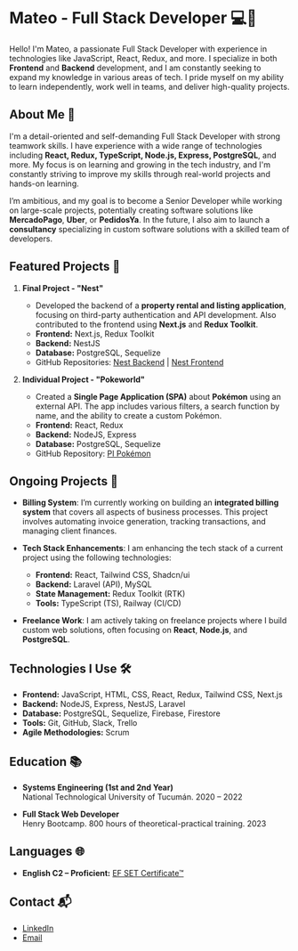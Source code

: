 # Mateo - Full Stack Developer 💻🚀

Hello! I'm Mateo, a passionate Full Stack Developer with experience in technologies like JavaScript, React, Redux, and more. I specialize in both **Frontend** and **Backend** development, and I am constantly seeking to expand my knowledge in various areas of tech. I pride myself on my ability to learn independently, work well in teams, and deliver high-quality projects.

## About Me 🚀

I'm a detail-oriented and self-demanding Full Stack Developer with strong teamwork skills. I have experience with a wide range of technologies including **React, Redux, TypeScript, Node.js, Express, PostgreSQL**, and more. My focus is on learning and growing in the tech industry, and I'm constantly striving to improve my skills through real-world projects and hands-on learning.

I’m ambitious, and my goal is to become a Senior Developer while working on large-scale projects, potentially creating software solutions like **MercadoPago**, **Uber**, or **PedidosYa**. In the future, I also aim to launch a **consultancy** specializing in custom software solutions with a skilled team of developers.

## Featured Projects 🌟

1. **Final Project - "Nest"**  
   - Developed the backend of a **property rental and listing application**, focusing on third-party authentication and API development. Also contributed to the frontend using **Next.js** and **Redux Toolkit**.
   - **Frontend:** Next.js, Redux Toolkit  
   - **Backend:** NestJS  
   - **Database:** PostgreSQL, Sequelize  
   - GitHub Repositories: [Nest Backend](https://github.com/leonardobaranelli/nest-backend) | [Nest Frontend](https://github.com/MateoBaravalle/PF-NEST-Front)

2. **Individual Project - "Pokeworld"**  
   - Created a **Single Page Application (SPA)** about **Pokémon** using an external API. The app includes various filters, a search function by name, and the ability to create a custom Pokémon.
   - **Frontend:** React, Redux  
   - **Backend:** NodeJS, Express  
   - **Database:** PostgreSQL, Sequelize  
   - GitHub Repository: [PI Pokémon](https://github.com/MateoBaravalle/PF-NEST-Front)

## Ongoing Projects 🚧

- **Billing System**: I’m currently working on building an **integrated billing system** that covers all aspects of business processes. This project involves automating invoice generation, tracking transactions, and managing client finances.
  
- **Tech Stack Enhancements**: I am enhancing the tech stack of a current project using the following technologies:
  - **Frontend:** React, Tailwind CSS, Shadcn/ui
  - **Backend:** Laravel (API), MySQL
  - **State Management:** Redux Toolkit (RTK)
  - **Tools:** TypeScript (TS), Railway (CI/CD)
  
- **Freelance Work**: I am actively taking on freelance projects where I build custom web solutions, often focusing on **React**, **Node.js**, and **PostgreSQL**.

## Technologies I Use 🛠️

- **Frontend:** JavaScript, HTML, CSS, React, Redux, Tailwind CSS, Next.js  
- **Backend:** NodeJS, Express, NestJS, Laravel  
- **Database:** PostgreSQL, Sequelize, Firebase, Firestore  
- **Tools:** Git, GitHub, Slack, Trello  
- **Agile Methodologies:** Scrum

## Education 📚

- **Systems Engineering (1st and 2nd Year)**  
  National Technological University of Tucumán. 2020 – 2022

- **Full Stack Web Developer**  
  Henry Bootcamp. 800 hours of theoretical-practical training. 2023

## Languages 🌐

- **English C2 – Proficient:** [EF SET Certificate™](https://www.efset.org/cert/5M8XvN)

## Contact 📬

- [LinkedIn](https://www.linkedin.com/in/mateo-baravalle/)
- [Email](mailto:mateobara2@gmail.com)

